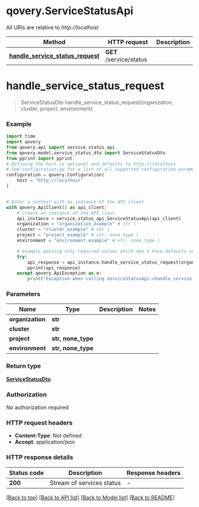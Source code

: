 # qovery.ServiceStatusApi

All URIs are relative to *http://localhost*

Method | HTTP request | Description
------------- | ------------- | -------------
[**handle_service_status_request**](ServiceStatusApi.md#handle_service_status_request) | **GET** /service/status | 


# **handle_service_status_request**
> ServiceStatusDto handle_service_status_request(organization, cluster, project, environment)



### Example


```python
import time
import qovery
from qovery.api import service_status_api
from qovery.model.service_status_dto import ServiceStatusDto
from pprint import pprint
# Defining the host is optional and defaults to http://localhost
# See configuration.py for a list of all supported configuration parameters.
configuration = qovery.Configuration(
    host = "http://localhost"
)


# Enter a context with an instance of the API client
with qovery.ApiClient() as api_client:
    # Create an instance of the API class
    api_instance = service_status_api.ServiceStatusApi(api_client)
    organization = "organization_example" # str | 
    cluster = "cluster_example" # str | 
    project = "project_example" # str, none_type | 
    environment = "environment_example" # str, none_type | 

    # example passing only required values which don't have defaults set
    try:
        api_response = api_instance.handle_service_status_request(organization, cluster, project, environment)
        pprint(api_response)
    except qovery.ApiException as e:
        print("Exception when calling ServiceStatusApi->handle_service_status_request: %s\n" % e)
```


### Parameters

Name | Type | Description  | Notes
------------- | ------------- | ------------- | -------------
 **organization** | **str**|  |
 **cluster** | **str**|  |
 **project** | **str, none_type**|  |
 **environment** | **str, none_type**|  |

### Return type

[**ServiceStatusDto**](ServiceStatusDto.md)

### Authorization

No authorization required

### HTTP request headers

 - **Content-Type**: Not defined
 - **Accept**: application/json


### HTTP response details

| Status code | Description | Response headers |
|-------------|-------------|------------------|
**200** | Stream of services status |  -  |

[[Back to top]](#) [[Back to API list]](../README.md#documentation-for-api-endpoints) [[Back to Model list]](../README.md#documentation-for-models) [[Back to README]](../README.md)

